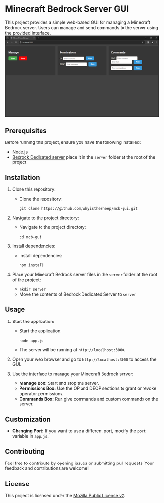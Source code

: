 # Minecraft Bedrock Server GUI

This project provides a simple web-based GUI for managing a Minecraft Bedrock server. Users can manage and send commands to the server using the provided interface.
![Screenshot](images/screenshot.png)
## Prerequisites

Before running this project, ensure you have the following installed:

- [Node.js](https://nodejs.org/)
- [Bedrock Dedicated server](https://www.minecraft.net/en-us/download/server/bedrock) place it in the ```server``` folder at the root of the project

## Installation

1. Clone this repository:

   - Clone the repository:

     ```git clone https://github.com/whyisthesheep/mcb-gui.git```

2. Navigate to the project directory:

   - Navigate to the project directory:

     ```cd mcb-gui```

3. Install dependencies:

   - Install dependencies:

     ```npm install```

4. Place your Minecraft Bedrock server files in the ```server``` folder at the root of the project:

   - ```mkdir server```
   - Move the contents of Bedrock Dedicated Server to ```server```
   
## Usage

1. Start the application:

   - Start the application:

     ```node app.js```

   - The server will be running at ```http://localhost:3000```.

2. Open your web browser and go to ```http://localhost:3000``` to access the GUI.

3. Use the interface to manage your Minecraft Bedrock server:

   - **Manage Box:** Start and stop the server.
   - **Permissions Box:** Use the OP and DEOP sections to grant or revoke operator permissions.
   - **Commands Box:** Run give commands and custom commands on the server.

## Customization

- **Changing Port:** If you want to use a different port, modify the ```port``` variable in ```app.js```.

## Contributing

Feel free to contribute by opening issues or submitting pull requests. Your feedback and contributions are welcome!

## License

This project is licensed under the [Mozilla Public License v2](LICENSE).
